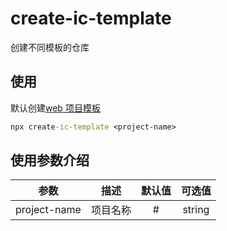 # create-ic-template

创建不同模板的仓库

## 使用

默认创建[web 项目模板](https://www.npmjs.com/package/ic-template)

```cmd
npx create-ic-template <project-name>
```

## 使用参数介绍

| 参数         | 描述     | 默认值 | 可选值 |
| ------------ | -------- | :----: | :----: |
| project-name | 项目名称 |   #    | string |

